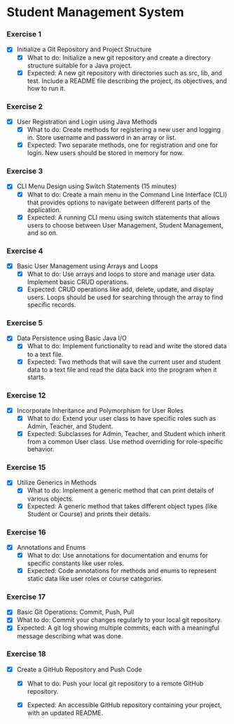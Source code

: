 # Student Management System
### Exercise 1
- [x] Initialize a Git Repository and Project Structure 
  - [x] What to do: Initialize a new git repository and create a directory structure suitable for a Java project. 
  - [x] Expected: A new git repository with directories such as src, lib, and test. Include a README file describing the project, its objectives, and how to run it.

### Exercise 2
- [x] User Registration and Login using Java Methods 
  - [x] What to do: Create methods for registering a new user and logging in. Store username and password in an array or list. 
  - [x] Expected: Two separate methods, one for registration and one for login. New users should be stored in memory for now.

### Exercise 3
- [x] CLI Menu Design using Switch Statements (15 minutes)
  - [x] What to do: Create a main menu in the Command Line Interface (CLI) that provides options to navigate between different parts of the application. 
  - [x] Expected: A running CLI menu using switch statements that allows users to choose between User Management, Student Management, and so on.

### Exercise 4
- [x] Basic User Management using Arrays and Loops 
  - [x] What to do: Use arrays and loops to store and manage user data. Implement basic CRUD operations.
  - [x] Expected: CRUD operations like add, delete, update, and display users. Loops should be used for searching through the array to find specific records.

### Exercise 5
- [x] Data Persistence using Basic Java I/O 
  - [x] What to do: Implement functionality to read and write the stored data to a text file. 
  - [x] Expected: Two methods that will save the current user and student data to a text file and read the data back into the program when it starts.

### Exercise 12
- [x] Incorporate Inheritance and Polymorphism for User Roles 
  - [x] What to do: Extend your user class to have specific roles such as Admin, Teacher, and Student. 
  - [x] Expected: Subclasses for Admin, Teacher, and Student which inherit from a common User class. Use method overriding for role-specific behavior.

### Exercise 15
- [x] Utilize Generics in Methods 
  - [x] What to do: Implement a generic method that can print details of various objects. 
  - [x] Expected: A generic method that takes different object types (like Student or Course) and prints their details.

### Exercise 16
- [x] Annotations and Enums 
  - [x] What to do: Use annotations for documentation and enums for specific constants like user roles. 
  - [x] Expected: Code annotations for methods and enums to represent static data like user roles or course categories.

### Exercise 17
- [x] Basic Git Operations: Commit, Push, Pull 
- [x] What to do: Commit your changes regularly to your local git repository. 
- [x] Expected: A git log showing multiple commits, each with a meaningful message describing what was done.

### Exercise 18
- [x] Create a GitHub Repository and Push Code 
  - [x] What to do: Push your local git repository to a remote GitHub repository. 
  - [x] Expected: An accessible GitHub repository containing your project, with an updated README.

